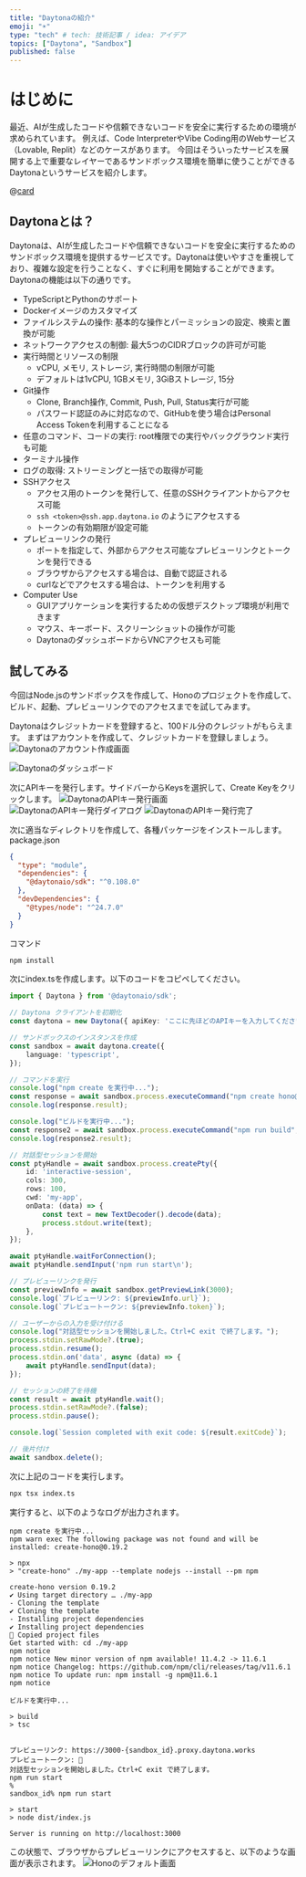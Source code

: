 ```yaml
---
title: "Daytonaの紹介"
emoji: "☀️"
type: "tech" # tech: 技術記事 / idea: アイデア
topics: ["Daytona", "Sandbox"]
published: false
---
```


# はじめに

最近、AIが生成したコードや信頼できないコードを安全に実行するための環境が求められています。
例えば、Code InterpreterやVibe Coding用のWebサービス（Lovable, Replit）などのケースがあります。
今回はそういったサービスを展開する上で重要なレイヤーであるサンドボックス環境を簡単に使うことができるDaytonaというサービスを紹介します。

@[card](https://daytona.io/)

## Daytonaとは？

<!-- SDKもNode.js向けとPython向けがあり、今回はNode.js向けのSDKを使用します。と書く -->

Daytonaは、AIが生成したコードや信頼できないコードを安全に実行するためのサンドボックス環境を提供するサービスです。Daytonaは使いやすさを重視しており、複雑な設定を行うことなく、すぐに利用を開始することができます。
Daytonaの機能は以下の通りです。
- TypeScriptとPythonのサポート
- Dockerイメージのカスタマイズ
- ファイルシステムの操作: 基本的な操作とパーミッションの設定、検索と置換が可能
- ネットワークアクセスの制御: 最大5つのCIDRブロックの許可が可能
- 実行時間とリソースの制限
  - vCPU, メモリ, ストレージ, 実行時間の制限が可能 
  - デフォルトは1vCPU, 1GBメモリ, 3GiBストレージ, 15分
- Git操作
  - Clone, Branch操作, Commit, Push, Pull, Status実行が可能
  - パスワード認証のみに対応なので、GitHubを使う場合はPersonal Access Tokenを利用することになる
- 任意のコマンド、コードの実行: root権限での実行やバックグラウンド実行も可能
- ターミナル操作
- ログの取得: ストリーミングと一括での取得が可能
- SSHアクセス
  - アクセス用のトークンを発行して、任意のSSHクライアントからアクセス可能
  - `ssh <token>@ssh.app.daytona.io` のようにアクセスする
  - トークンの有効期限が設定可能
- プレビューリンクの発行
  - ポートを指定して、外部からアクセス可能なプレビューリンクとトークンを発行できる
  - ブラウザからアクセスする場合は、自動で認証される
  - curlなどでアクセスする場合は、トークンを利用する
- Computer Use
  - GUIアプリケーションを実行するための仮想デスクトップ環境が利用できます
  - マウス、キーボード、スクリーンショットの操作が可能
  - DaytonaのダッシュボードからVNCアクセスも可能

## 試してみる

今回はNode.jsのサンドボックスを作成して、Honoのプロジェクトを作成して、ビルド、起動、プレビューリンクでのアクセスまでを試してみます。

Daytonaはクレジットカードを登録すると、100ドル分のクレジットがもらえます。
まずはアカウントを作成して、クレジットカードを登録しましょう。
![Daytonaのアカウント作成画面](/images/daytona-intro/signup.png)

![Daytonaのダッシュボード](/images/daytona-intro/before-receive-credit.png)

次にAPIキーを発行します。サイドバーからKeysを選択して、Create Keyをクリックします。
![DaytonaのAPIキー発行画面](/images/daytona-intro/api-keys.png)
![DaytonaのAPIキー発行ダイアログ](/images/daytona-intro/api-key-dialog.png)
![DaytonaのAPIキー発行完了](/images/daytona-intro/api-key-created.png)

次に適当なディレクトリを作成して、各種パッケージをインストールします。
package.json
```json
{
  "type": "module",
  "dependencies": {
    "@daytonaio/sdk": "^0.108.0"
  },
  "devDependencies": {
    "@types/node": "^24.7.0"
  }
}
```
コマンド
```bash
npm install
```

次にindex.tsを作成します。以下のコードをコピペしてください。
```typescript
import { Daytona } from '@daytonaio/sdk';

// Daytona クライアントを初期化
const daytona = new Daytona({ apiKey: 'ここに先ほどのAPIキーを入力してください' });

// サンドボックスのインスタンスを作成
const sandbox = await daytona.create({
    language: 'typescript',
});

// コマンドを実行
console.log("npm create を実行中...");
const response = await sandbox.process.executeCommand("npm create hono@latest ./my-app -- --template nodejs --install --pm npm");
console.log(response.result);

console.log("ビルドを実行中...");
const response2 = await sandbox.process.executeCommand("npm run build", "my-app");
console.log(response2.result);

// 対話型セッションを開始
const ptyHandle = await sandbox.process.createPty({
    id: 'interactive-session',
    cols: 300,
    rows: 100,
    cwd: 'my-app',
    onData: (data) => {
        const text = new TextDecoder().decode(data);
        process.stdout.write(text);
    },
});

await ptyHandle.waitForConnection();
await ptyHandle.sendInput('npm run start\n');

// プレビューリンクを発行
const previewInfo = await sandbox.getPreviewLink(3000);
console.log(`プレビューリンク: ${previewInfo.url}`);
console.log(`プレビュートークン: ${previewInfo.token}`);

// ユーザーからの入力を受け付ける
console.log("対話型セッションを開始しました。Ctrl+C exit で終了します。");
process.stdin.setRawMode?.(true);
process.stdin.resume();
process.stdin.on('data', async (data) => {
    await ptyHandle.sendInput(data);
});

// セッションの終了を待機
const result = await ptyHandle.wait();
process.stdin.setRawMode?.(false);
process.stdin.pause();

console.log(`Session completed with exit code: ${result.exitCode}`);

// 後片付け
await sandbox.delete();
```

次に上記のコードを実行します。
```bash
npx tsx index.ts
```

実行すると、以下のようなログが出力されます。
```
npm create を実行中...
npm warn exec The following package was not found and will be installed: create-hono@0.19.2

> npx
> "create-hono" ./my-app --template nodejs --install --pm npm

create-hono version 0.19.2
✔ Using target directory … ./my-app
- Cloning the template
✔ Cloning the template
- Installing project dependencies
✔ Installing project dependencies
🎉 Copied project files
Get started with: cd ./my-app
npm notice
npm notice New minor version of npm available! 11.4.2 -> 11.6.1
npm notice Changelog: https://github.com/npm/cli/releases/tag/v11.6.1
npm notice To update run: npm install -g npm@11.6.1
npm notice

ビルドを実行中...

> build
> tsc


プレビューリンク: https://3000-{sandbox_id}.proxy.daytona.works
プレビュートークン: 🤫
対話型セッションを開始しました。Ctrl+C exit で終了します。
npm run start
%                                                                                                                                                          
sandbox_id% npm run start

> start
> node dist/index.js

Server is running on http://localhost:3000
```

この状態で、ブラウザからプレビューリンクにアクセスすると、以下のような画面が表示されます。
![Honoのデフォルト画面](/images/daytona-intro/hono-default.png)
